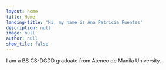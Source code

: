 ```yaml
---
layout: home
title: Home
landing-title: 'Hi, my name is Ana Patricia Fuentes'
description: null
image: null
author: null
show_tile: false
---
```


I am a BS CS-DGDD graduate from Ateneo de Manila University.
